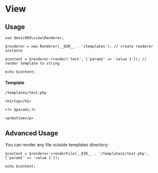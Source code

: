 # View

## Usage

```
use denis909\view\Renderer;

$renderer = new Renderer(__DIR__ . '/templates'); // create renderer instance

$content = $renderer->render('test', ['param1' => 'value 1']); // render template to string

echo $content;

```

#### Template

`/templates/test.php`

```
<h1>top</h1>

<?= $param1;?>

<p>bottom</p>
```

## Advanced Usage

You can render any file outside templates directory:

```
$content = $renderer->renderFile(__DIR__ . '/templates2/test.php', ['param1' => 'value 1']);

echo $content; 
```
